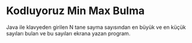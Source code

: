 # Kodluyoruz Min Max Bulma

Java ile klavyeden girilen N tane sayma sayısından en büyük ve en küçük sayıları bulan ve bu sayıları ekrana yazan program.
